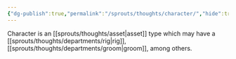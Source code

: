 ```yaml
---
{"dg-publish":true,"permalink":"/sprouts/thoughts/character/","hide":true}
---
```


Character is an [[sprouts/thoughts/asset\|asset]] type which may have a [[sprouts/thoughts/departments/rig\|rig]], [[sprouts/thoughts/departments/groom\|groom]], among others.